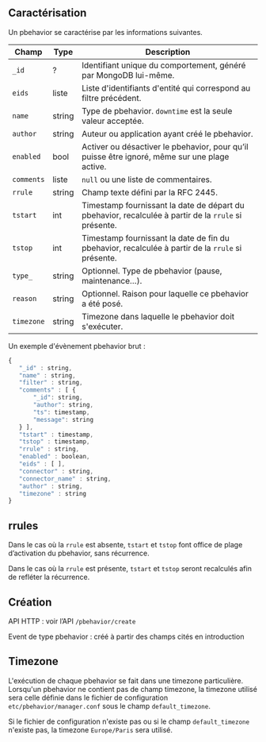 ## Caractérisation

Un pbehavior se caractérise par les informations suivantes.

| Champ  | Type   | Description |
| -------| ------ | ----------- |
| `_id` | ? | Identifiant unique du comportement, généré par MongoDB lui-même. |
| `eids` | liste | Liste d'identifiants d'entité qui correspond au filtre précédent. |
| `name` | string | Type de pbehavior. `downtime` est la seule valeur acceptée. |
| `author` | string | Auteur ou application ayant créé le pbehavior. |
| `enabled`| bool | Activer ou désactiver le pbehavior, pour qu’il puisse être ignoré, même sur une plage active. |
| `comments` | liste | `null` ou une liste de commentaires. |
| `rrule` | string | Champ texte défini par la RFC 2445. |
| `tstart` | int | Timestamp fournissant la date de départ du pbehavior, recalculée à partir de la `rrule` si présente. |
| `tstop` | int | Timestamp fournissant la date de fin du pbehavior, recalculée à partir de la `rrule` si présente. |
| `type_` | string | Optionnel. Type de pbehavior (pause, maintenance…). |
| `reason` | string | Optionnel. Raison pour laquelle ce pbehavior a été posé. |
| `timezone` | string | Timezone dans laquelle le pbehavior doit s'exécuter.

Un exemple d'évènement pbehavior brut :
```js
{
   "_id" : string,
   "name" : string,
   "filter" : string,
   "comments" : [ {
       "_id": string,
       "author": string,
       "ts": timestamp,
       "message": string
   } ],
   "tstart" : timestamp,
   "tstop" : timestamp,
   "rrule" : string,
   "enabled" : boolean,
   "eids" : [ ],
   "connector" : string,
   "connector_name" : string,
   "author" : string,
   "timezone" : string
}
```

## rrules

Dans le cas où la `rrule` est absente, `tstart` et `tstop` font office de plage d’activation du pbehavior, sans récurrence.

Dans le cas où la `rrule` est présente, `tstart` et `tstop` seront recalculés afin de refléter la récurrence.

## Création

API HTTP : voir l’API `/pbehavior/create`

Event de type pbehavior : créé à partir des champs cités en introduction

## Timezone

L'exécution de chaque pbehavior se fait dans une timezone particulière.
Lorsqu'un pbehavior ne contient pas de champ timezone, la timezone utilisé
sera celle définie dans le fichier de configuration `etc/pbehavior/manager.conf`
sous le champ `default_timezone`.

Si le fichier de configuration n'existe pas ou si le champ `default_timezone`
n'existe pas, la timezone `Europe/Paris` sera utilisé.
